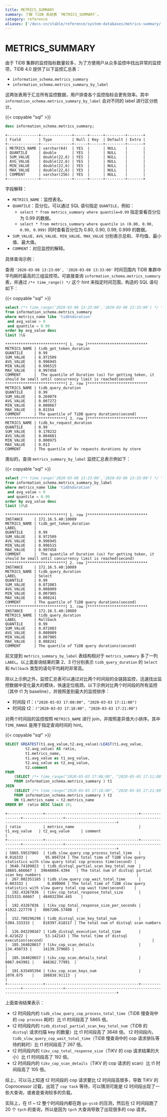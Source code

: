 ```yaml
---
title: METRICS_SUMMARY
summary: 了解 TiDB 系统表 `METRICS_SUMMARY`。
category: reference
aliases: ['/docs-cn/stable/reference/system-databases/metrics-summary/']
---
```


# METRICS_SUMMARY

由于 TiDB 集群的监控指标数量较多，为了方便用户从众多监控中找出异常的监控项，TiDB 4.0 提供了以下监控汇总表：

* `information_schema.metrics_summary`
* `information_schema.metrics_summary_by_label`

这两张表用于汇总所有监控数据，用户排查各个监控指标会更有效率。其中 `information_schema.metrics_summary_by_label` 会对不同的 label 进行区分统计。

{{< copyable "sql" >}}

```sql
desc information_schema.metrics_summary;
```

```
+--------------+--------------+------+------+---------+-------+
| Field        | Type         | Null | Key  | Default | Extra |
+--------------+--------------+------+------+---------+-------+
| METRICS_NAME | varchar(64)  | YES  |      | NULL    |       |
| QUANTILE     | double       | YES  |      | NULL    |       |
| SUM_VALUE    | double(22,6) | YES  |      | NULL    |       |
| AVG_VALUE    | double(22,6) | YES  |      | NULL    |       |
| MIN_VALUE    | double(22,6) | YES  |      | NULL    |       |
| MAX_VALUE    | double(22,6) | YES  |      | NULL    |       |
| COMMENT      | varchar(256) | YES  |      | NULL    |       |
+--------------+--------------+------+------+---------+-------+
```

字段解释：

* `METRICS_NAME`：监控表名。
* `QUANTILE`：百分位。可以通过 SQL 语句指定 `QUANTILE`，例如：
    * `select * from metrics_summary where quantile=0.99` 指定查看百分位为 0.99 的数据。
    * `select * from metrics_summary where quantile in (0.80, 0.90, 0.99, 0.999)` 同时查看百分位为 0.80, 0.90, 0.99, 0.999 的数据。
* `SUM_VALUE、AVG_VALUE、MIN_VALUE、MAX_VALUE` 分别表示总和、平均值、最小值、最大值。
* `COMMENT`：对应监控的解释。

具体查询示例：

查询 `'2020-03-08 13:23:00', '2020-03-08 13:33:00'` 时间范围内 TiDB 集群中平均耗时最高的三组监控项。可直接查询 `information_schema.metrics_summary` 表，并通过 `/*+ time_range() */` 这个 hint 来指定时间范围，构造的 SQL 语句如下：

{{< copyable "sql" >}}

```sql
select /*+ time_range('2020-03-08 13:23:00','2020-03-08 13:33:00') */ *
from information_schema.metrics_summary
where metrics_name like 'tidb%duration'
 and avg_value > 0
 and quantile = 0.99
order by avg_value desc
limit 3\G
```

```
***************************[ 1. row ]***************************
METRICS_NAME | tidb_get_token_duration
QUANTILE     | 0.99
SUM_VALUE    | 8.972509
AVG_VALUE    | 0.996945
MIN_VALUE    | 0.996515
MAX_VALUE    | 0.997458
COMMENT      |  The quantile of Duration (us) for getting token, it should be small until concurrency limit is reached(second)
***************************[ 2. row ]***************************
METRICS_NAME | tidb_query_duration
QUANTILE     | 0.99
SUM_VALUE    | 0.269079
AVG_VALUE    | 0.007272
MIN_VALUE    | 0.000667
MAX_VALUE    | 0.01554
COMMENT      | The quantile of TiDB query durations(second)
***************************[ 3. row ]***************************
METRICS_NAME | tidb_kv_request_duration
QUANTILE     | 0.99
SUM_VALUE    | 0.170232
AVG_VALUE    | 0.004601
MIN_VALUE    | 0.000975
MAX_VALUE    | 0.013
COMMENT      | The quantile of kv requests durations by store
```

类似的，查询 `metrics_summary_by_label` 监控汇总表示例如下：

{{< copyable "sql" >}}

```sql
select /*+ time_range('2020-03-08 13:23:00','2020-03-08 13:33:00') */ *
from information_schema.metrics_summary_by_label
where metrics_name like 'tidb%duration'
 and avg_value > 0
 and quantile = 0.99
order by avg_value desc
limit 10\G
```

```
***************************[ 1. row ]***************************
INSTANCE     | 172.16.5.40:10089
METRICS_NAME | tidb_get_token_duration
LABEL        |
QUANTILE     | 0.99
SUM_VALUE    | 8.972509
AVG_VALUE    | 0.996945
MIN_VALUE    | 0.996515
MAX_VALUE    | 0.997458
COMMENT      |  The quantile of Duration (us) for getting token, it should be small until concurrency limit is reached(second)
***************************[ 2. row ]***************************
INSTANCE     | 172.16.5.40:10089
METRICS_NAME | tidb_query_duration
LABEL        | Select
QUANTILE     | 0.99
SUM_VALUE    | 0.072083
AVG_VALUE    | 0.008009
MIN_VALUE    | 0.007905
MAX_VALUE    | 0.008241
COMMENT      | The quantile of TiDB query durations(second)
***************************[ 3. row ]***************************
INSTANCE     | 172.16.5.40:10089
METRICS_NAME | tidb_query_duration
LABEL        | Rollback
QUANTILE     | 0.99
SUM_VALUE    | 0.072083
AVG_VALUE    | 0.008009
MIN_VALUE    | 0.007905
MAX_VALUE    | 0.008241
COMMENT      | The quantile of TiDB query durations(second)
```

前文提到 `metrics_summary_by_label` 表结构相对于 `metrics_summary` 多了一列 `LABEL`。以上面查询结果的第 2、3 行分别表示 `tidb_query_duration` 的 `Select` 和 `Rollback` 类型的语句平均耗时非常高。

除以上示例之外，监控汇总表可以通过对比两个时间段的全链路监控，迅速找出监控数据中变化最大的模块，快速定位瓶颈。以下示例对比两个时间段的所有监控（其中 t1 为 baseline），并按照差别最大的监控排序：

* 时间段 t1：`("2020-03-03 17:08:00", "2020-03-03 17:11:00")`
* 时间段 t2：`("2020-03-03 17:18:00", "2020-03-03 17:21:00")`

对两个时间段的监控按照 `METRICS_NAME` 进行 join，并按照差异值大小排序。其中 `TIME_RANGE` 是用于指定查询时间的 hint。

{{< copyable "sql" >}}

```sql
SELECT GREATEST(t1.avg_value,t2.avg_value)/LEAST(t1.avg_value,
         t2.avg_value) AS ratio,
         t1.metrics_name,
         t1.avg_value as t1_avg_value,
         t2.avg_value as t2_avg_value,
         t2.comment
FROM
    (SELECT /*+ time_range("2020-03-03 17:08:00", "2020-03-03 17:11:00")*/ *
    FROM information_schema.metrics_summary ) t1
JOIN
    (SELECT /*+ time_range("2020-03-03 17:18:00", "2020-03-03 17:21:00")*/ *
    FROM information_schema.metrics_summary ) t2
    ON t1.metrics_name = t2.metrics_name
ORDER BY  ratio DESC limit 10;
```

```
+----------------+------------------------------------------+----------------+------------------+---------------------------------------------------------------------------------------------+
| ratio          | metrics_name                             | t1_avg_value   | t2_avg_value     | comment                                                                                     |
+----------------+------------------------------------------+----------------+------------------+---------------------------------------------------------------------------------------------+
| 5865.59537065  | tidb_slow_query_cop_process_total_time   |       0.016333 |        95.804724 | The total time of TiDB slow query statistics with slow query total cop process time(second) |
| 3648.74109023  | tidb_distsql_partial_scan_key_total_num  |   10865.666667 |  39646004.4394   | The total num of distsql partial scan key numbers                                           |
|  267.002351165 | tidb_slow_query_cop_wait_total_time      |       0.003333 |         0.890008 | The total time of TiDB slow query statistics with slow query total cop wait time(second)    |
|  192.43267836  | tikv_cop_total_response_total_size       | 2515333.66667  | 484032394.445    |                                                                                             |
|  192.43267836  | tikv_cop_total_response_size_per_seconds |   41922.227778 |   8067206.57408  |                                                                                             |
|  152.780296296 | tidb_distsql_scan_key_total_num          |    5304.333333 |    810397.618317 | The total num of distsql scan numbers                                                       |
|  126.042290167 | tidb_distsql_execution_total_time        |       0.421622 |        53.142143 | The total time of distsql execution(second)                                                 |
|  105.164020657 | tikv_cop_scan_details                    |     134.450733 |     14139.379665 |                                                                                             |
|  105.164020657 | tikv_cop_scan_details_total              |    8067.043981 |    848362.77991  |                                                                                             |
|  101.635495394 | tikv_cop_scan_keys_num                   |    1070.875    |    108838.91113  |                                                                                             |
+----------------+------------------------------------------+----------------+------------------+---------------------------------------------------------------------------------------------+
```

上面查询结果表示：

* t2 时间段内的 `tidb_slow_query_cop_process_total_time`（TiDB 慢查询中的 `cop process` 耗时）比 t1 时间段高了 5865 倍。
* t2 时间段内的 `tidb_distsql_partial_scan_key_total_num`（TiDB 的 `distsql` 请求扫描 key 的数量）比 t1 时间段高了 3648 倍。
t2 时间段内，`tidb_slow_query_cop_wait_total_time`（TiDB 慢查询中的 cop 请求排队等待的耗时）比 t1 时间段高了 267 倍。
* t2 时间段内的 `tikv_cop_total_response_size`（TiKV 的 cop 请求结果的大小）比 t1 时间段高了 192 倍。
* t2 时间段内的 `tikv_cop_scan_details`（TiKV 的 cop 请求的 scan）比 t1 时间段高了 105 倍。

综上，可以马上知道 t2 时间段的 cop 请求要比 t2 时间段高很多，导致 TiKV 的 Coprocessor 过载，出现了 `cop task` 等待，可以猜测可能是 t2 时间段出现了一些大查询，或者是查询较多的负载。

实际上，在 t1 ~ t2 整个时间段内都在跑 `go-ycsb` 的压测，然后在 t2 时间段跑了 20 个 `tpch` 的查询，所以是因为 `tpch` 大查询导致了出现很多的 cop 请求。
